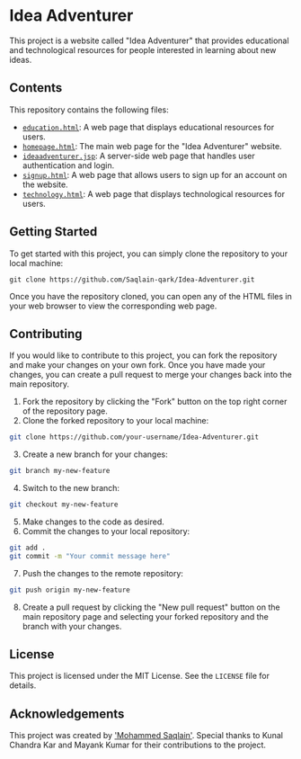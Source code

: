 # Idea Adventurer

This project is a website called "Idea Adventurer" that provides educational and technological resources for people interested in learning about new ideas.

## Contents

This repository contains the following files:

- [`education.html`](./education.html): A web page that displays educational resources for users.
- [`homepage.html`](./homepage.html): The main web page for the "Idea Adventurer" website.
- [`ideaadventurer.jsp`](./ideaadventurer.jsp): A server-side web page that handles user authentication and login.
- [`signup.html`](./signup.html): A web page that allows users to sign up for an account on the website.
- [`technology.html`](./technology.html): A web page that displays technological resources for users.

## Getting Started

To get started with this project, you can simply clone the repository to your local machine:

```
git clone https://github.com/Saqlain-qark/Idea-Adventurer.git
```

Once you have the repository cloned, you can open any of the HTML files in your web browser to view the corresponding web page.

## Contributing

If you would like to contribute to this project, you can fork the repository and make your changes on your own fork. Once you have made your changes, you can create a pull request to merge your changes back into the main repository.

1. Fork the repository by clicking the "Fork" button on the top right corner of the repository page.
2. Clone the forked repository to your local machine:
```bash
git clone https://github.com/your-username/Idea-Adventurer.git
```
3. Create a new branch for your changes:
```bash 
git branch my-new-feature
```
4. Switch to the new branch:
```bash 
git checkout my-new-feature
```
5. Make changes to the code as desired.
6. Commit the changes to your local repository:
```bash 
git add .
git commit -m "Your commit message here"
```
7. Push the changes to the remote repository:
```bash 
git push origin my-new-feature
```
8. Create a pull request by clicking the "New pull request" button on the main repository page and selecting your forked repository and the branch with your changes.

## License

This project is licensed under the MIT License. See the `LICENSE` file for details.

## Acknowledgements

This project was created by ['Mohammed Saqlain'](./https://github.com/Saqlain-qark). Special thanks to Kunal Chandra Kar and Mayank Kumar for their contributions to the project.
